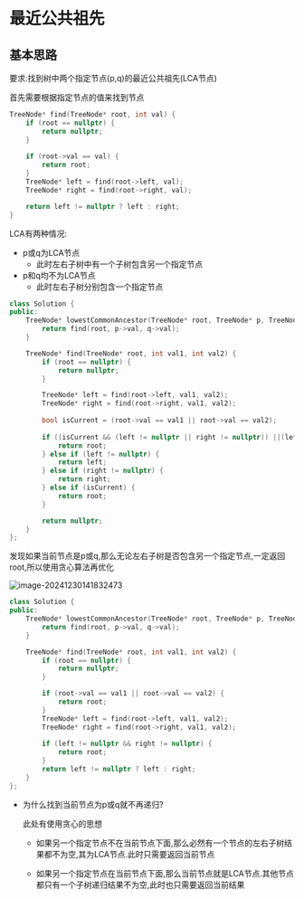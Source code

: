 # 最近公共祖先

## 基本思路

要求:找到树中两个指定节点(p,q)的最近公共祖先(LCA节点)

首先需要根据指定节点的值来找到节点

```c++
TreeNode* find(TreeNode* root, int val) {
    if (root == nullptr) {
        return nullptr;
    }
    
    if (root->val == val) {
        return root;
    }
    TreeNode* left = find(root->left, val);
    TreeNode* right = find(root->right, val);

    return left != nullptr ? left : right;
}
```

LCA有两种情况:

- p或q为LCA节点
  - 此时左右子树中有一个子树包含另一个指定节点
- p和q均不为LCA节点
  - 此时左右子树分别包含一个指定节点

```c++
class Solution {
public:
    TreeNode* lowestCommonAncestor(TreeNode* root, TreeNode* p, TreeNode* q) {
        return find(root, p->val, q->val);
    }

    TreeNode* find(TreeNode* root, int val1, int val2) {
        if (root == nullptr) {
            return nullptr;
        }

        TreeNode* left = find(root->left, val1, val2);
        TreeNode* right = find(root->right, val1, val2);
        
        bool isCurrent = (root->val == val1 || root->val == val2);
        
        if ((isCurrent && (left != nullptr || right != nullptr)) ||(left != nullptr && right != nullptr)) {
            return root;
        } else if (left != nullptr) {
            return left;
        } else if (right != nullptr) {
            return right;
        } else if (isCurrent) {
            return root;
        }

        return nullptr;
    }
};
```



发现如果当前节点是p或q,那么无论左右子树是否包含另一个指定节点,一定返回root,所以使用贪心算法再优化

![image-20241230141832473](https://fzchen-picgo.oss-cn-shanghai.aliyuncs.com/Github/learning/20241230141832531.png)

```c++
class Solution {
public:
    TreeNode* lowestCommonAncestor(TreeNode* root, TreeNode* p, TreeNode* q) {
        return find(root, p->val, q->val);
    }

    TreeNode* find(TreeNode* root, int val1, int val2) {
        if (root == nullptr) {
            return nullptr;
        }

        if (root->val == val1 || root->val == val2) {
            return root;
        }
        TreeNode* left = find(root->left, val1, val2);
        TreeNode* right = find(root->right, val1, val2);
        
        if (left != nullptr && right != nullptr) {
            return root;
        }
        return left != nullptr ? left : right;
    }
};
```

- 为什么找到当前节点为p或q就不再递归?

  此处有使用贪心的思想

  - 如果另一个指定节点不在当前节点下面,那么必然有一个节点的左右子树结果都不为空,其为LCA节点.此时只需要返回当前节点

  - 如果另一个指定节点在当前节点下面,那么当前节点就是LCA节点.其他节点都只有一个子树递归结果不为空,此时也只需要返回当前结果